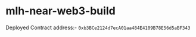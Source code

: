 # mlh-near-web3-build

Deployed Contract address:- ```0xb3BCe2124d7ecA01aa484E4109B78E56d5aBF343```
